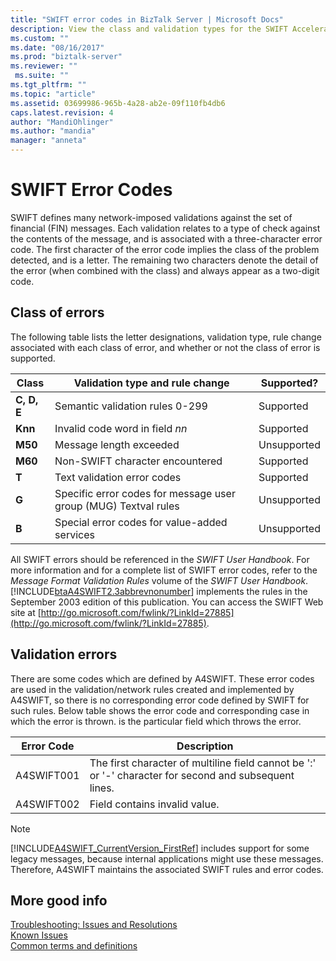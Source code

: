 ```yaml
---
title: "SWIFT error codes in BizTalk Server | Microsoft Docs"
description: View the class and validation types for the SWIFT Accelerator in BizTalk Server
ms.custom: ""
ms.date: "08/16/2017"
ms.prod: "biztalk-server"
ms.reviewer: ""
 ms.suite: ""
ms.tgt_pltfrm: ""
ms.topic: "article"
ms.assetid: 03699986-965b-4a28-ab2e-09f110fb4db6
caps.latest.revision: 4
author: "MandiOhlinger"
ms.author: "mandia"
manager: "anneta"
---
```

# SWIFT Error Codes
SWIFT defines many network-imposed validations against the set of financial (FIN) messages. Each validation relates to a type of check against the contents of the message, and is associated with a three-character error code. The first character of the error code implies the class of the problem detected, and is a letter. The remaining two characters denote the detail of the error (when combined with the class) and always appear as a two-digit code.  

## Class of errors  
 The following table lists the letter designations, validation type, rule change associated with each class of error, and whether or not the class of error is supported.  
  
|Class|Validation type and rule change|Supported?|  
|-----------|-------------------------------------|----------------|  
|**C, D, E**|Semantic validation rules 0-299|Supported|  
|**Knn**|Invalid code word in field *nn*|Supported|  
|**M50**|Message length exceeded|Unsupported|  
|**M60**|Non-SWIFT character encountered|Supported|  
|**T**|Text validation error codes|Supported|  
|**G**|Specific error codes for message user group (MUG) Textval rules|Unsupported|  
|**B**|Special error codes for value-added services|Unsupported|  
  
 All SWIFT errors should be referenced in the *SWIFT User Handbook*. For more information and for a complete list of SWIFT error codes, refer to the *Message Format Validation Rules* volume of the *SWIFT User Handbook*. [!INCLUDE[btaA4SWIFT2.3abbrevnonumber](../../includes/btaa4swift2-3abbrevnonumber-md.md)] implements the rules in the September 2003 edition of this publication. You can access the SWIFT Web site at [http://go.microsoft.com/fwlink/?LinkId=27885](http://go.microsoft.com/fwlink/?LinkId=27885).  

## Validation errors  
 There are some codes which are defined by A4SWIFT. These error codes are used in the validation/network rules created and implemented by A4SWIFT, so there is no corresponding error code defined by SWIFT for such rules. Below table shows the error code and corresponding case in which the error is thrown. is the particular field which throws the error.  
  
|Error Code|Description|  
|----------------|-----------------|  
|A4SWIFT001|The first character of multiline field cannot be ':' or '-' character for second and  subsequent lines.|  
|A4SWIFT002|Field contains invalid value.|  
  
> [!NOTE]
>  [!INCLUDE[A4SWIFT_CurrentVersion_FirstRef](../../includes/a4swift-currentversion-firstref-md.md)] includes support for some legacy messages, because internal applications might use these messages. Therefore, A4SWIFT maintains the associated SWIFT rules and error codes.

## More good info
[Troubleshooting: Issues and Resolutions](troubleshooting-issues-and-resolutions1.md)  
[Known Issues](known-issues5.md)  
[Common terms and definitions](glossary6.md)